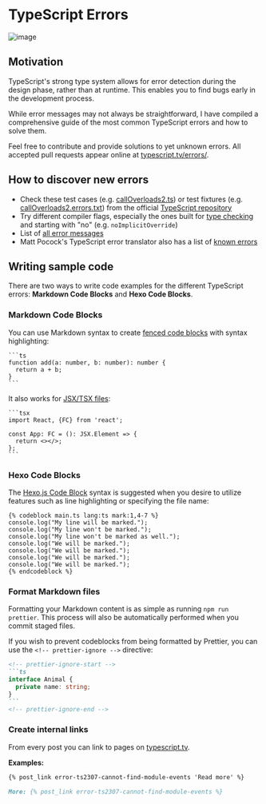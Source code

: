 # TypeScript Errors

![image](https://user-images.githubusercontent.com/469989/219819760-9a898309-4409-43a2-9351-f6fba31d4068.png)

## Motivation

TypeScript's strong type system allows for error detection during the design phase, rather than at runtime. This enables you to find bugs early in the development process.

While error messages may not always be straightforward, I have compiled a comprehensive guide of the most common TypeScript errors and how to solve them.

Feel free to contribute and provide solutions to yet unknown errors. All accepted pull requests appear online at [typescript.tv/errors/](https://typescript.tv/errors/).

## How to discover new errors

- Check these test cases (e.g. [callOverloads2.ts](https://github.com/microsoft/TypeScript/blob/main/tests/cases/compiler/callOverloads2.ts)) or test fixtures (e.g. [callOverloads2.errors.txt](https://github.com/microsoft/TypeScript/blob/main/tests/baselines/reference/callOverloads2.errors.txt)) from the official [TypeScript repository](https://github.com/microsoft/TypeScript)
- Try different compiler flags, especially the ones built for [type checking](https://www.typescriptlang.org/tsconfig#Type_Checking_6248) and starting with "no" (e.g. `noImplicitOverride`)
- List of [all error messages](https://github.com/microsoft/TypeScript/blob/main/src/compiler/diagnosticMessages.json)
- Matt Pocock's TypeScript error translator also has a list of [known errors](https://github.com/mattpocock/ts-error-translator/tree/main/packages/engine/errors)

## Writing sample code

There are two ways to write code examples for the different TypeScript errors: **Markdown Code Blocks** and **Hexo Code Blocks**.

### Markdown Code Blocks

You can use Markdown syntax to create [fenced code blocks](https://www.markdownguide.org/extended-syntax/#syntax-highlighting) with syntax highlighting:

````
```ts
function add(a: number, b: number): number {
  return a + b;
}
```
````

It also works for [JSX/TSX files](https://www.typescriptlang.org/docs/handbook/jsx.html):

````
```tsx
import React, {FC} from 'react';

const App: FC = (): JSX.Element => {
  return <></>;
};
```
````

### Hexo Code Blocks

The [Hexo.js Code Block](https://hexo.io/docs/tag-plugins.html#Code-Block) syntax is suggested when you desire to utilize features such as line highlighting or specifying the file name:

```
{% codeblock main.ts lang:ts mark:1,4-7 %}
console.log("My line will be marked.");
console.log("My line won't be marked.");
console.log("My line won't be marked as well.");
console.log("We will be marked.");
console.log("We will be marked.");
console.log("We will be marked.");
console.log("We will be marked.");
{% endcodeblock %}
```

### Format Markdown files

Formatting your Markdown content is as simple as running `npm run prettier`. This process will also be automatically performed when you commit staged files.

If you wish to prevent codeblocks from being formatted by Prettier, you can use the `<!-- prettier-ignore -->` directive:

````md
<!-- prettier-ignore-start -->
```ts
interface Animal {
  private name: string;
}
```
<!-- prettier-ignore-end -->
````

### Create internal links

From every post you can link to pages on [typescript.tv](https://typescript.tv/).

**Examples:**

```md
{% post_link error-ts2307-cannot-find-module-events 'Read more' %}
```

```md
More: {% post_link error-ts2307-cannot-find-module-events %}
```
